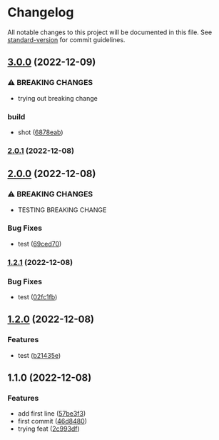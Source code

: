# Changelog

All notable changes to this project will be documented in this file. See [standard-version](https://github.com/conventional-changelog/standard-version) for commit guidelines.

## [3.0.0](https://github.com/Pranaydeepreddy7017/commitzen/compare/v2.0.1...v3.0.0) (2022-12-09)


### ⚠ BREAKING CHANGES

* trying out breaking change

### build

* shot ([6878eab](https://github.com/Pranaydeepreddy7017/commitzen/commit/6878eab6c413d726320ffc6515b101db928ddee4))

### [2.0.1](https://github.com/Pranaydeepreddy7017/commitzen/compare/v2.0.0...v2.0.1) (2022-12-08)

## [2.0.0](https://github.com/Pranaydeepreddy7017/commitzen/compare/v1.2.1...v2.0.0) (2022-12-08)


### ⚠ BREAKING CHANGES

* TESTING BREAKING CHANGE

### Bug Fixes

* test ([69ced70](https://github.com/Pranaydeepreddy7017/commitzen/commit/69ced708a4a17e19cae2129137441e9451304a0b))

### [1.2.1](https://github.com/Pranaydeepreddy7017/commitzen/compare/v1.2.0...v1.2.1) (2022-12-08)


### Bug Fixes

* test ([02fc1fb](https://github.com/Pranaydeepreddy7017/commitzen/commit/02fc1fb2005c6edbbefc4626454e09a7d9775dbe))

## [1.2.0](https://github.com/Pranaydeepreddy7017/commitzen/compare/v1.1.0...v1.2.0) (2022-12-08)


### Features

* test ([b21435e](https://github.com/Pranaydeepreddy7017/commitzen/commit/b21435eab90a528617ebec6e83991ad90b301613))

## 1.1.0 (2022-12-08)


### Features

* add first line ([57be3f3](https://github.com/Pranaydeepreddy7017/commitzen/commit/57be3f380adfc8d80e4d0343cb0fb191b3f6506a))
* first commit ([46d8480](https://github.com/Pranaydeepreddy7017/commitzen/commit/46d848038a8a6df1f3becca232b70045cd15257b))
* trying feat ([2c993df](https://github.com/Pranaydeepreddy7017/commitzen/commit/2c993df14095b1659d31ef83cfd9b3710b88c157))
